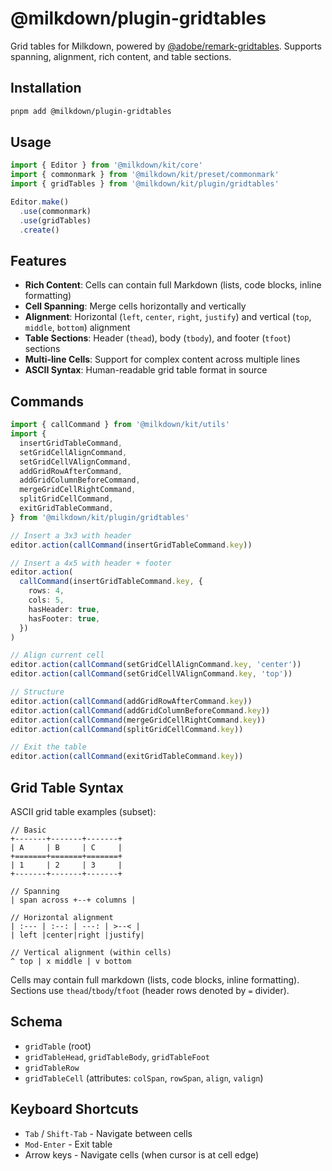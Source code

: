 # @milkdown/plugin-gridtables

Grid tables for Milkdown, powered by [@adobe/remark-gridtables](https://github.com/adobe/remark-gridtables). Supports spanning, alignment, rich content, and table sections.

## Installation

```bash
pnpm add @milkdown/plugin-gridtables
```

## Usage

```ts
import { Editor } from '@milkdown/kit/core'
import { commonmark } from '@milkdown/kit/preset/commonmark'
import { gridTables } from '@milkdown/kit/plugin/gridtables'

Editor.make()
  .use(commonmark)
  .use(gridTables)
  .create()
```

## Features

- **Rich Content**: Cells can contain full Markdown (lists, code blocks, inline formatting)
- **Cell Spanning**: Merge cells horizontally and vertically
- **Alignment**: Horizontal (`left`, `center`, `right`, `justify`) and vertical (`top`, `middle`, `bottom`) alignment
- **Table Sections**: Header (`thead`), body (`tbody`), and footer (`tfoot`) sections
- **Multi-line Cells**: Support for complex content across multiple lines
- **ASCII Syntax**: Human-readable grid table format in source

## Commands

```ts
import { callCommand } from '@milkdown/kit/utils'
import {
  insertGridTableCommand,
  setGridCellAlignCommand,
  setGridCellVAlignCommand,
  addGridRowAfterCommand,
  addGridColumnBeforeCommand,
  mergeGridCellRightCommand,
  splitGridCellCommand,
  exitGridTableCommand,
} from '@milkdown/kit/plugin/gridtables'

// Insert a 3x3 with header
editor.action(callCommand(insertGridTableCommand.key))

// Insert a 4x5 with header + footer
editor.action(
  callCommand(insertGridTableCommand.key, {
    rows: 4,
    cols: 5,
    hasHeader: true,
    hasFooter: true,
  })
)

// Align current cell
editor.action(callCommand(setGridCellAlignCommand.key, 'center'))
editor.action(callCommand(setGridCellVAlignCommand.key, 'top'))

// Structure
editor.action(callCommand(addGridRowAfterCommand.key))
editor.action(callCommand(addGridColumnBeforeCommand.key))
editor.action(callCommand(mergeGridCellRightCommand.key))
editor.action(callCommand(splitGridCellCommand.key))

// Exit the table
editor.action(callCommand(exitGridTableCommand.key))
```

## Grid Table Syntax

ASCII grid table examples (subset):

```
// Basic
+-------+-------+-------+
| A     | B     | C     |
+=======+=======+=======+
| 1     | 2     | 3     |
+-------+-------+-------+

// Spanning
| span across +--+ columns |

// Horizontal alignment
| :--- | :--: | ---: | >--< |
| left |center|right |justify|

// Vertical alignment (within cells)
^ top | x middle | v bottom
```

Cells may contain full markdown (lists, code blocks, inline formatting). Sections use `thead`/`tbody`/`tfoot` (header rows denoted by `=` divider).

## Schema

- `gridTable` (root)
- `gridTableHead`, `gridTableBody`, `gridTableFoot`
- `gridTableRow`
- `gridTableCell` (attributes: `colSpan`, `rowSpan`, `align`, `valign`)

## Keyboard Shortcuts

- `Tab` / `Shift-Tab` - Navigate between cells
- `Mod-Enter` - Exit table
- Arrow keys - Navigate cells (when cursor is at cell edge)
